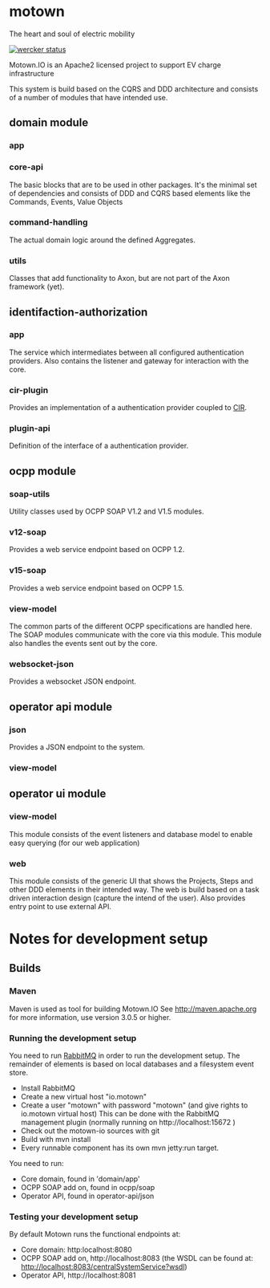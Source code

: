 # motown

The heart and soul of electric mobility

[![wercker status](https://app.wercker.com/status/fce3b3ea7c9993d02bba1775057f8549/m "wercker status")](https://app.wercker.com/project/bykey/fce3b3ea7c9993d02bba1775057f8549)

Motown.IO is an Apache2 licensed project to support EV charge infrastructure 

This system is build based on the CQRS and DDD architecture and consists of a number of modules that have intended use.

## domain module

### app

### core-api

The basic blocks that are to be used in other packages.
It's the minimal set of dependencies and consists of DDD and CQRS based elements like the Commands, Events, Value Objects

### command-handling

The actual domain logic around the defined Aggregates.

### utils

Classes that add functionality to Axon, but are not part of the Axon framework (yet).

## identifaction-authorization

### app

The service which intermediates between all configured authentication providers. Also contains the listener and gateway for interaction with the core.

### cir-plugin

Provides an implementation of a authentication provider coupled to [CIR](https://eviolin.ev-services.net/cir/service.asmx).

### plugin-api

Definition of the interface of a authentication provider.

## ocpp module

### soap-utils

Utility classes used by OCPP SOAP V1.2 and V1.5 modules.

### v12-soap

Provides a web service endpoint based on OCPP 1.2.

### v15-soap

Provides a web service endpoint based on OCPP 1.5.

### view-model

The common parts of the different OCPP specifications are handled here. The SOAP modules communicate with the core via this module. This module also handles the events sent out by the core.

### websocket-json

Provides a websocket JSON endpoint.

## operator api module

### json

Provides a JSON endpoint to the system.

### view-model

## operator ui module
### view-model
This module consists of the event listeners and database model to enable easy querying
(for our web application)

### web
This module consists of the generic UI that shows the Projects, Steps and other DDD elements in their intended way.
The web is build based on a task driven interaction design (capture the intend of the user).
Also provides entry point to use external API.

# Notes for development setup

## Builds

### Maven

Maven is used as tool for building Motown.IO
See http://maven.apache.org for more information, use version 3.0.5 or higher.

### Running the development setup

You need to run [RabbitMQ](http://www.rabbitmq.com/) in order to run the development setup.
The remainder of elements is based on local databases and a filesystem event store.

 * Install RabbitMQ
 * Create a new virtual host "io.motown"
 *  Create a user "motown" with password "motown" (and give rights to io.motown virtual host)
    This can be done with the RabbitMQ management plugin (normally running on http://localhost:15672 )
 * Check out the motown-io sources with git
 * Build with mvn install
 * Every runnable component has its own mvn jetty:run target.

You need to run:

  * Core domain, found in 'domain/app'
  * OCPP SOAP add on, found in ocpp/soap
  * Operator API, found in operator-api/json

### Testing your development setup

By default Motown runs the functional endpoints at:

 * Core domain: http:localhost:8080
 * OCPP SOAP add on, http://localhost:8083 (the WSDL can be found at: [http://localhost:8083/centralSystemService?wsdl](http://localhost:8083/centralSystemService?wsdl))
 * Operator API, http://localhost:8081


